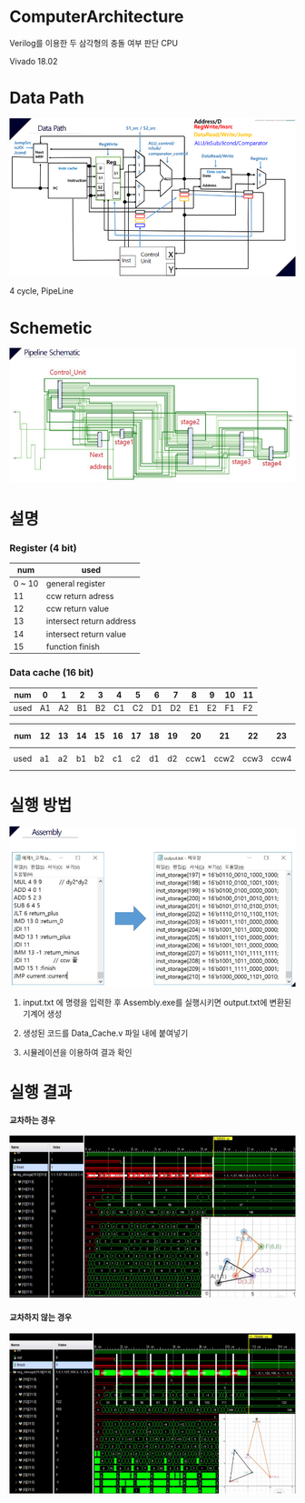 # ComputerArchitecture

Verilog를 이용한 두 삼각형의 충돌 여부 판단 CPU

Vivado 18.02

# Data Path

![DataPath](./image/image.png)

4 cycle, PipeLine 

# Schemetic

![Schemetic](./image/image2.png)

# 설명

### Register (4 bit)

num | used
--- | ---
0	~ 10 | general register
11 | ccw return adress
12 | ccw return value
13 | intersect return address
14 | intersect return value
15 | function finish

### Data cache (16 bit)

num | 0 | 1 | 2 | 3 | 4 | 5 | 6 | 7 | 8 | 9 | 10 | 11 |
-- | -- | -- | -- | -- | -- | -- | -- | -- | -- | -- | -- |  -- |
used | A1 | A2 | B1 | B2 | C1 | C2 | D1 | D2 | E1 | E2 | F1 | F2 | 

num | 12 | 13 | 14 | 15 | 16 | 17 | 18 | 19 | 20 | 21 | 22 | 23 | 24 ~ 255 |
-- | -- | -- | -- | -- | -- | -- | -- | -- | -- | -- | -- | -- | -- |
used | a1 | a2 | b1 | b2 | c1 | c2 | d1 | d2 | ccw1 | ccw2 | ccw3 | ccw4 | non-used |

# 실행 방법

![Assembly](./image/image3.png)

1. input.txt 에 명령을 입력한 후 Assembly.exe를 실행시키면 output.txt에 변환된 기계어 생성

2. 생성된 코드를 Data_Cache.v 파일 내에 붙여넣기

3. 시뮬레이션을 이용하여 결과 확인

# 실행 결과

#### 교차하는 경우

![Example1](./image/image4.png)

#### 교차하지 않는 경우

![Example2](./image/image5.png)

